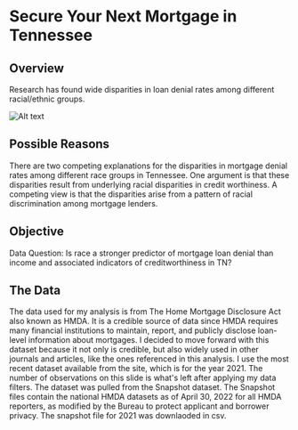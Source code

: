# Secure Your Next Mortgage  in Tennessee

## Overview

Research has found wide disparities in loan denial rates among different racial/ethnic groups. 

<img src="/Users/thidathornvanitsthian/Documents/Data Science 2022/loan-denial-rate-TN/Data/slide2.png" alt="Alt text" title="Optional title">


## Possible Reasons

There are two competing explanations for the disparities in mortgage denial rates among different race groups in Tennessee. One argument is that these disparities result from underlying racial disparities in credit worthiness. A competing view is that the disparities arise from a pattern of racial discrimination among mortgage lenders.

## Objective

Data Question: Is race a stronger predictor of mortgage loan denial than income and associated indicators of creditworthiness in TN?


## The Data

The data used for my analysis is from The Home Mortgage Disclosure Act also known as HMDA. It is a credible source of data since HMDA requires many financial institutions to maintain, report, and publicly disclose loan-level information about mortgages. I decided to move forward with this dataset because it not only is credible, but also widely used in other journals and articles, like the ones referenced in this analysis. I use the most recent dataset available from the site, which is for the year 2021. The number of observations on this slide is what's left after applying my data filters. The dataset was pulled from the Snapshot dataset. The Snapshot files contain the national HMDA datasets as of April 30, 2022 for all HMDA reporters, as modified by the Bureau to protect applicant and borrower privacy. The snapshot file for 2021 was downlaoded in csv. 
